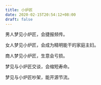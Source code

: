 ```yaml
---
title: 小炉匠
date: 2020-02-15T20:54:12+08:00
draft: false
---
```


男人梦见小炉匠，会捷报频传。



女人梦见小炉匠，会成为精明能干的家庭主妇。



商人梦见小炉匠，生意会亏损。



梦见与小炉匠交谈，会缩短寿命。



梦见与小炉匠吵架，能开源节流。

